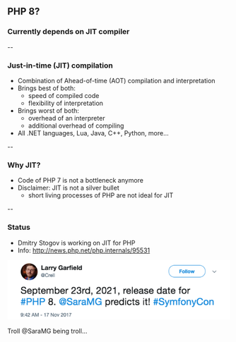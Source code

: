 ## PHP 8?

### Currently depends on JIT compiler <!-- .element: class="fragment" -->

--

### Just-in-time (JIT) compilation

* Combination of Ahead-of-time (AOT) compilation and interpretation
* Brings best of both: <!-- .element: class="fragment" -->
    * speed of compiled code
    * flexibility of interpretation
* Brings worst of both: <!-- .element: class="fragment" -->
    * overhead of an interpreter
    * additional overhead of compiling
* All .NET languages, Lua, Java, C++, Python, more...<!-- .element: class="fragment" -->

--

### Why JIT?

* Code of PHP 7 is not a bottleneck anymore
* Disclaimer: JIT is not a silver bullet
    * short living processes of PHP are not ideal for JIT

--

### Status

* Dmitry Stogov is working on JIT for PHP
* Info: http://news.php.net/php.internals/95531

![status](images/twitter-jit-release-date.png)

Troll @SaraMG being troll... <!-- .element: class="fragment" -->
